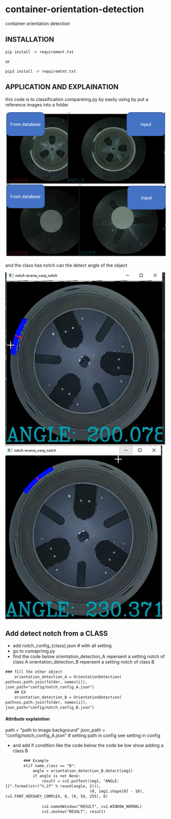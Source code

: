 # container-orientation-detection
container orientation detection

## INSTALLATION 
```
pip install -r requirement.txt
```
or

```
pip3 install -r requiremtnt.txt
```


## APPLICATION AND EXPLAINATION 
this code is to classification compareimg.py by easily using by put a reference images into a folder

![alt text](https://github.com/PudPawat/container-orientation-detection/blob/main/info_image/EX1.PNG?raw=true)


and the class has notch can the detect angle of the object

![alt text](https://github.com/PudPawat/container-orientation-detection/blob/main/info_image/EX2.PNG?raw=true)
![alt text](https://github.com/PudPawat/container-orientation-detection/blob/main/info_image/EX3.PNG?raw=true)


## Add detect notch from a CLASS

- add notch_config_{class}.json # with all setting
- go to comaprimg.py 
- find the code below
orientation_detection_A repersent a setting notch of class A
orientation_detection_B repersent a setting notch of class B

```
### fill the other object
    orientation_detection_A = OrientationDetection( path=os.path.join(folder, names[i]), json_path="config/notch_config_A.json")
    ## EX
    orientation_detection_B = OrientationDetection( path=os.path.join(folder, names[i]), json_path="config/notch_config_B.json")
```
#### Attribute explaintion 
path = "path to image background"
json_path = "config/notch_config_A.json" # setting path in config see setting in config

- and add if condition like the code below
the code be low show adding a class B 
```
        ### Example
        elif name_class == "B":
            angle = orientation_detection_B.detect(img1)
            if angle is not None:
                result = cv2.putText(img1, "ANGLE: {}".format(str("%.2f" % round(angle, 2))),
                                     (0, img1.shape[0] - 10), cv2.FONT_HERSHEY_COMPLEX, 8, (0, 50, 255), 8)

                cv2.namedWindow("RESULT", cv2.WINDOW_NORMAL)
                cv2.imshow("RESULT", result)

